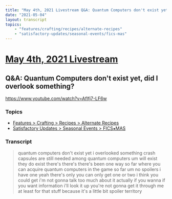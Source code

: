 ```yaml
---
title: "May 4th, 2021 Livestream Q&A: Quantum Computers don't exist yet, did I overlook something?"
date: "2021-05-04"
layout: transcript
topics:
    - "features/crafting/recipes/alternate-recipes"
    - "satisfactory-updates/seasonal-events/fics-mas"
---
```

# [May 4th, 2021 Livestream](../2021-05-04.md)
## Q&A: Quantum Computers don't exist yet, did I overlook something?
https://www.youtube.com/watch?v=Aflfj7-LF6w

### Topics
* [Features > Crafting > Recipes > Alternate Recipes](../topics/features/crafting/recipes/alternate-recipes.md)
* [Satisfactory Updates > Seasonal Events > FICS⁕MAS](../topics/satisfactory-updates/seasonal-events/fics-mas.md)

### Transcript

> quantum computers don't exist yet i overlooked something crash capsules are still needed among quantum computers um will exist they do exist there's there's there's been one way so far where you can acquire quantum computers in the game so far um no spoilers i have one yeah there's only you can only get one or two i think you could get i'm not gonna talk too much about it actually if you wanna if you want information i'll look it up you're not gonna get it through me at least for that stuff because it's a little bit spoiler territory
